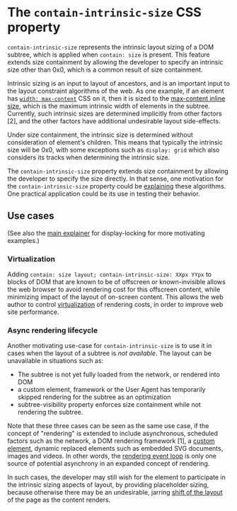 # The `contain-intrinsic-size` CSS property

`contain-intrinsic-size` represents the intrinsic layout sizing of a DOM
subtree, which is applied when `contain: size` is present. This feature extends
size containment by allowing the developer to specify an intrinsic size other
than 0x0, which is a common result of size containment. 

Intrinsic sizing is an input to layout of ancestors, and is an important input
to the layout constraint algorithms of the web. As one example, if an element
has [`width: max-content`](https://drafts.csswg.org/css-sizing-3/#valdef-width-max-content)
CSS on it, then it is sized to the [max-content inline size](https://drafts.csswg.org/css-sizing-3/#max-content-inline-size),
which is the maximum intrinsic width of elements in the subtree.  Currently, such
intrinsic sizes are determined implicitly from other factors [2], and the other
factors have additional undesirable layout side-effects.

Under size containment, the intrinsic size is determined without consideration
of element's children. This means that typically the intrinsic size will be 0x0,
with some exceptions such as `display: grid` which also considers its tracks
when determining the intrinsic size. 

The `contain-intrinsic-size` property extends size containment by allowing the
developer to specify the size directly. In that sense, one motivation for the
`contain-intrinsic-size` property could be
[explaining](https://extensiblewebmanifesto.org) these algorithms. One practical
application could be its use in testing their behavior.

## Use cases

(See also the [main
explainer](https://github.com/WICG/display-locking/blob/master/README.md) for
display-locking for more motivating examples.)

### Virtualization

Adding `contain: size layout; contain-intrinsic-size: XXpx YYpx` to blocks of DOM that
are known to be of offscreen or known-invisible  allows the web browser to avoid
rendering cost for this offscreen content, while minimizing impact of the layout
of on-screen content. This allows the web author to control
[virtualization](https://github.com/chrishtr/rendering/blob/master/virtualization.md)
of rendering costs, in order to improve web site performance.

### Async rendering lifecycle

Another motivating use-case for `contain-intrinsic-size` is to use it in cases when the
layout of a subtree is *not available*. The layout can be unavailable in
situations such as:
* The subtree is not yet fully loaded from the network, or rendered into DOM
* a custom element, framework or the User Agent has temporarily skipped rendering
  for the subtree as an optimization
* subtree-visibility property enforces size containment while not rendering the
  subtree.

Note that these three cases can be seen as the same use case, if the concept of
"rendering" is extended to include asynchronous, scheduled factors such as the
network, a DOM rendering framework [1], a [custom
element](https://developer.mozilla.org/en-US/docs/Web/Web_Components/Using_custom_elements),
dynamic replaced elements such as embedded SVG documents, images and videos. In
other words, the [rendering event
loop](https://github.com/chrishtr/rendering/blob/master/rendering-event-loop.md)
is only one source of potential asynchrony in an expanded concept of rendering.

In such cases, the developer may still wish for the element to participate in
the intrinsic sizing aspects of layout, by providing placeholder sizing, because
otherwise there may be an undesirable, jarring [shift of the
layout](https://web.dev/layout-instability-api) of the page as the content
renders.
